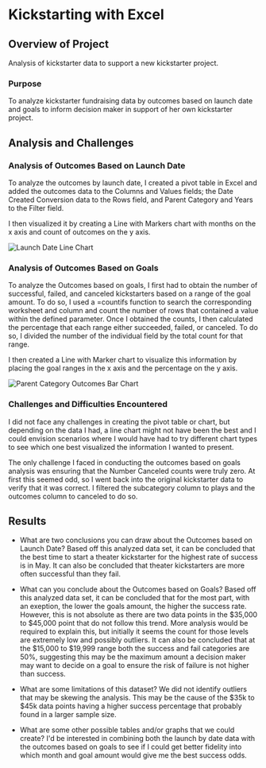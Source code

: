 # Kickstarting with Excel

## Overview of Project
Analysis of kickstarter data to support a new kickstarter project.

### Purpose
To analyze kickstarter fundraising data by outcomes based on launch date and goals to inform decision maker in support of her own kickstarter project.

## Analysis and Challenges

### Analysis of Outcomes Based on Launch Date
To analyze the outcomes by launch date, I created a pivot table in Excel and added the outcomes data to the Columns and Values fields; the Date Created Conversion data to the Rows field, and Parent Category and Years to the Filter field. 

I then visualized it by creating a Line with Markers chart with months on the x axis and count of outcomes on the y axis.

![Launch Date Line Chart](https://user-images.githubusercontent.com/106203262/173389415-8bc24060-0984-41bd-a638-c4d6e715f200.png)

### Analysis of Outcomes Based on Goals
To analyze the Outcomes based on goals, I first had to obtain the number of successful, failed, and canceled kickstarters based on a range of the goal amount. To do so, I used a =countifs function to search the corresponding worksheet and column and count the number of rows that contained a value within the defined parameter. Once I obtained the counts, I then calculated the percentage that each range either succeeded, failed, or canceled. To do so, I divided the number of the individual field by the total count for that range.

I then created a Line with Marker chart to visualize this information by placing the goal ranges in the x axis and the percentage on the y axis.

![Parent Category Outcomes Bar Chart](https://user-images.githubusercontent.com/106203262/173389524-d813bbb5-3112-4f3b-906b-c3dbd0cbb540.png)

### Challenges and Difficulties Encountered
I did not face any challenges in creating the pivot table or chart, but depending on the data I had, a line chart might not have been the best and I could envision scenarios where I would have had to try different chart types to see which one best visualized the information I wanted to present.

The only challenge I faced in conducting the outcomes based on goals analysis was ensuring that the Number Canceled counts were truly zero. At first this seemed odd, so I went back into the original kickstarter data to verify that it was correct. I filtered the subcategory column to plays and the outcomes column to canceled to do so.

## Results

- What are two conclusions you can draw about the Outcomes based on Launch Date?
Based off this analyzed data set, it can be concluded that the best time to start a theater kickstarter for the highest rate of success is in May. It can also be concluded that theater kickstarters are more often successful than they fail.

- What can you conclude about the Outcomes based on Goals?
Based off this analyzed data set, it can be concluded that for the most part, with an exeption, the lower the goals amount, the higher the success rate. However, this is not absolute as there are two data points in the $35,000 to $45,000 point that do not follow this trend. More analysis would be required to explain this, but initially it seems the count for those levels are extremely low and possibly outliers. It can also be concluded that at the $15,000 to $19,999 range both the success and fail categories are 50%, suggesting this may be the maximum amount a decision maker may want to decide on a goal to ensure the risk of failure is not higher than success.

- What are some limitations of this dataset?
We did not identify outliers that may be skewing the analysis. This may be the cause of the $35k to $45k data points having a higher success percentage that probably found in a larger sample size. 

- What are some other possible tables and/or graphs that we could create?
I'd be interested in combining both the launch by date data with the outcomes based on goals to see if I could get better fidelity into which month and goal amount would give me the best success odds.
